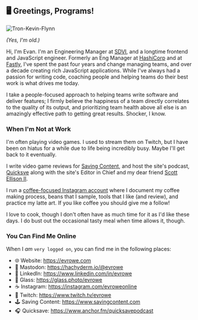 ## 🖥 Greetings, Programs!

![Tron-Kevin-Flynn](https://user-images.githubusercontent.com/235133/162260910-1264067c-bdfa-486f-97bf-f3646dccb1af.jpg)

_(Yes, I'm old.)_

Hi, I'm Evan. I'm an Engineering Manager at [SDVI](https://sdvi.com), and a longtime frontend and JavaScript engineer. Formerly an Eng Manager at [HashiCorp](https://www.hashicorp.com) and at [Fastly](https://www.fastly.com), I've spent the past four years and change managing teams, and over a decade creating rich JavaScript applications. While I've always had a passion for writing code, coaching people and helping teams do their best work is what drives me today.

I take a people-focused approach to helping teams write software and deliver features; I firmly believe the happiness of a team directly correlates to the quality of its output, and prioritizing team health above all else is an amazingly effective path to getting great results. Shocker, I know.

### When I'm Not at Work

I'm often playing video games. I used to stream them on Twitch, but I have been on hiatus for a while due to life being incredibly busy. Maybe I'll get back to it eventually.

I write video game reviews for [Saving Content](https://www.savingcontent.com), and host the site's podcast, [Quicksve](https://www.anchor.fm/quicksavepodcast) along with the site's Editor in Chief and my dear friend [Scott Ellison II](https://mastodon.social/@hawkse).

I run a [coffee-focused Instagram account](https://www.instagram.com/evroweonline) where I document my coffee making process, beans that I sample, tools that I like (and review), and practice my latte art. If you like coffee you should give me a follow!
  
I love to cook, though I don't often have as much time for it as I'd like these days. I do bust out the occasional tasty meal when time allows it, though.

### You Can Find Me Online

When I _am_ `very logged on`, you can find me in the following places:

* 🌐 Website: <a href="https://evrowe.com" target="_blank">https://evrowe.com</a>
* 🐘 Mastodon: <a href="https://hachyderm.io/@evrowe" rel="me" target="_blank">https://hachyderm.io/@evrowe</a>
* 💼 LinkedIn: <a href="https://www.linkedin.com/in/evrowe" target="_blank">https://www.linkedin.com/in/evrowe</a>
* 📸 Glass: <a href="https://glass.photo/evrowe" target="_blank">https://glass.photo/evrowe</a>
* ☕️ Instagram: <a href="https://instagram.com/evroweonline" target="_blank">https://instagram.com/evroweonline</a>
* 👾 Twitch: <a href="https://www.twitch.tv/evrowe" target="_blank">https://www.twitch.tv/evrowe</a>
* 🕹 Saving Content: <a href="https://www.savingcontent.com" target="_blank">https://www.savingcontent.com</a>
* 🎧 Quicksave: <a href="https://www.anchor.fm/quicksavepodcast" target="_blank">https://www.anchor.fm/quicksavepodcast</a>
